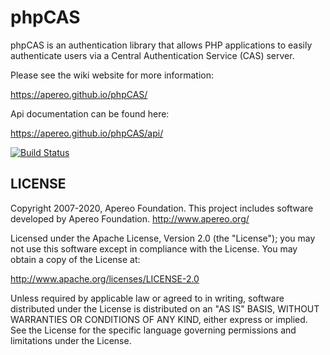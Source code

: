 phpCAS
=======

phpCAS is an authentication library that allows PHP applications to easily authenticate
users via a Central Authentication Service (CAS) server.

Please see the wiki website for more information:

https://apereo.github.io/phpCAS/

Api documentation can be found here:

https://apereo.github.io/phpCAS/api/


[![Build Status](https://travis-ci.org/apereo/phpCAS.png)](https://travis-ci.org/apereo/phpCAS)

LICENSE
-------

Copyright 2007-2020, Apereo Foundation.
This project includes software developed by Apereo Foundation.
http://www.apereo.org/

Licensed under the Apache License, Version 2.0 (the "License");
you may not use this software except in compliance with the License.
You may obtain a copy of the License at:

http://www.apache.org/licenses/LICENSE-2.0

Unless required by applicable law or agreed to in writing, software
distributed under the License is distributed on an "AS IS" BASIS,
WITHOUT WARRANTIES OR CONDITIONS OF ANY KIND, either express or implied.
See the License for the specific language governing permissions and
limitations under the License.
